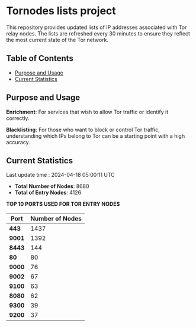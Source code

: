 # Tornodes lists project

This repository provides updated lists of IP addresses associated with Tor relay nodes. The lists are refreshed every 30 minutes to ensure they reflect the most current state of the Tor network.

## Table of Contents

- [Purpose and Usage](#purpose-and-usage)
- [Current Statistics](#current-statistics)


## Purpose and Usage

**Enrichment**: For services that wish to allow Tor traffic or identify it correctly.

**Blacklisting**: For those who want to block or control Tor traffic, understanding which IPs belong to Tor can be a starting point with a high accuracy.

## Current Statistics

Last update time : 2024-04-18 05:00:11 UTC

- **Total Number of Nodes**: 8680
- **Total of Entry Nodes**: 4126

**TOP 10 PORTS USED FOR TOR ENTRY NODES**

| **Port** | **Number of Nodes** |
|------|-----------------|
| **443**   | 1437  |
| **9001**   | 1392  |
| **8443**   | 144  |
| **80**   | 80  |
| **9000**   | 76  |
| **9002**   | 67  |
| **9100**   | 63  |
| **8080**   | 62  |
| **9300**   | 39  |
| **9200**   | 37  |

